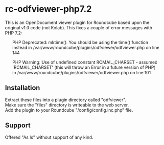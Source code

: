 # rc-odfviewer-php7.2
This is an OpenDocument viewer plugin for Roundcube based upon the original v1.0 code (not Kolab).  This fixes a couple of error messages with PHP 7.2:

<ul>PHP Deprecated:  mktime(): You should be using the time() function instead in /var/www/roundcube/plugins/odfviewer/odfviewer.php on line 144</ul>
<ul>PHP Warning:  Use of undefined constant RCMAIL_CHARSET - assumed 'RCMAIL_CHARSET' (this will throw an Error in a future version of PHP) in /var/www/roundcube/plugins/odfviewer/odfviewer.php on line 101</ul>
  
<b>Installation</b>
---
Extract these files into a plugin directory called "odfviewer".<br>
Make sure the "files" directory is writeable to the web server.<br>
Add the plugin to your Roundcube "/config/config.inc.php" file.

<b>Support</b>
---
Offered "As Is" without support of any kind.
